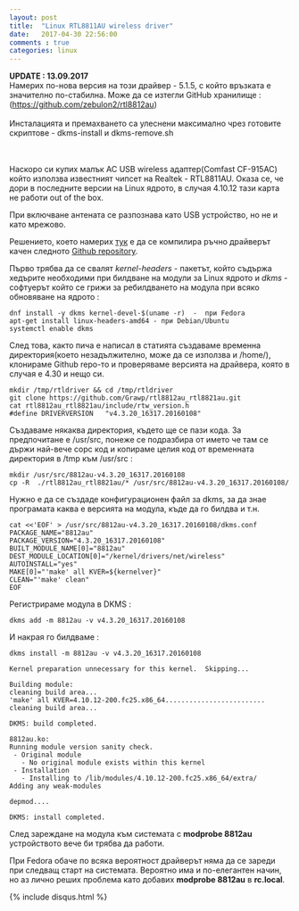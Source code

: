 ```yaml
---
layout: post
title:  "Linux RTL8811AU wireless driver"
date:   2017-04-30 22:56:00
comments : true
categories: linux
---
```


**UPDATE : 13.09.2017**<br>
Намерих по-нова версия на този драйвер - 5.1.5, с който връзката е значително по-стабилна. Може да се изтегли GitHub хранилище : (https://github.com/zebulon2/rtl8812au)  <br>
<br>
Инсталацията и премахването са улеснени максимално чрез готовите скриптове - dkms-install и dkms-remove.sh
<br>
<br>
<br>



Наскоро си купих малък AC USB wireless адаптер(Comfast CF-915AC) който използва известният чипсет на Realtek - RTL8811AU. 
Оказа се, че дори в последните версии на Linux ядрото, в случая 4.10.12 тази карта не работи out of the box. 

При включване антената се разпознава като USB устройство, но не и като мрежово. 

Решението, което намерих [тук](http://dustymabe.com/2016/01/24/802-11ac-on-linux-with-netgear-a6100-rtl8811au-usb-adapter/) е да се компилира ръчно драйверът качен следното [Github repository](https://github.com/Grawp/rtl8812au_rtl8821au).


Първо трябва да се свалят *kernel-headers* - пакетът, който съдържа хедърите необходими при билдване на модули за Linux ядрото и *dkms* - софтуерът който се грижи за ребилдването на модула при всяко обновяване на ядрото :  


```
dnf install -y dkms kernel-devel-$(uname -r)  -  при Fedora
apt-get install linux-headers-amd64 - при Debian/Ubuntu
systemctl enable dkms
```

След това, както пича е написал в статията създаваме временна директория(което незадължително, може да се използва и /home/), клонираме Github repo-то и проверяваме версията на драйвера, която в случая е 4.30 и нещо си. 

```
mkdir /tmp/rtldriver && cd /tmp/rtldriver
git clone https://github.com/Grawp/rtl8812au_rtl8821au.git
cat rtl8812au_rtl8821au/include/rtw_version.h 
#define DRIVERVERSION   "v4.3.20_16317.20160108"
```


Създаваме някаква директория, където ще се пази кода. За предпочитане е /usr/src, понеже се подразбира от името че там се държи най-вече сорс код и копираме целия код от временната директория в /tmp към /usr/src :

```
mkdir /usr/src/8812au-v4.3.20_16317.20160108
cp -R  ./rtl8812au_rtl8821au/* /usr/src/8812au-v4.3.20_16317.20160108/
```

Нужно е да се създаде конфигурационен файл за dkms, за да знае програмата каква е версията на модула, къде да го билдва и т.н.

```
cat <<'EOF' > /usr/src/8812au-v4.3.20_16317.20160108/dkms.conf
PACKAGE_NAME="8812au"
PACKAGE_VERSION="4.3.20_16317.20160108"
BUILT_MODULE_NAME[0]="8812au"
DEST_MODULE_LOCATION[0]="/kernel/drivers/net/wireless"
AUTOINSTALL="yes"
MAKE[0]="'make' all KVER=${kernelver}"
CLEAN="'make' clean"
EOF

```


Регистрираме модула в DKMS : 

```
dkms add -m 8812au -v v4.3.20_16317.20160108
```

И накрая го билдваме : 

```
dkms install -m 8812au -v v4.3.20_16317.20160108

Kernel preparation unnecessary for this kernel.  Skipping...

Building module:
cleaning build area...
'make' all KVER=4.10.12-200.fc25.x86_64.........................
cleaning build area...

DKMS: build completed.

8812au.ko:
Running module version sanity check.
 - Original module
   - No original module exists within this kernel
 - Installation
   - Installing to /lib/modules/4.10.12-200.fc25.x86_64/extra/
Adding any weak-modules

depmod....

DKMS: install completed.

```


След зареждане на модула към системата с **modprobe 8812au** устройството вече би трябва да работи. 


При Fedora обаче по всяка вероятност драйверът няма да се зареди при следващ старт на системата. Вероятно има и по-елегантен начин, но аз лично реших проблема като добавих **modprobe 8812au** в **rc.local**. 


{% include disqus.html %}


